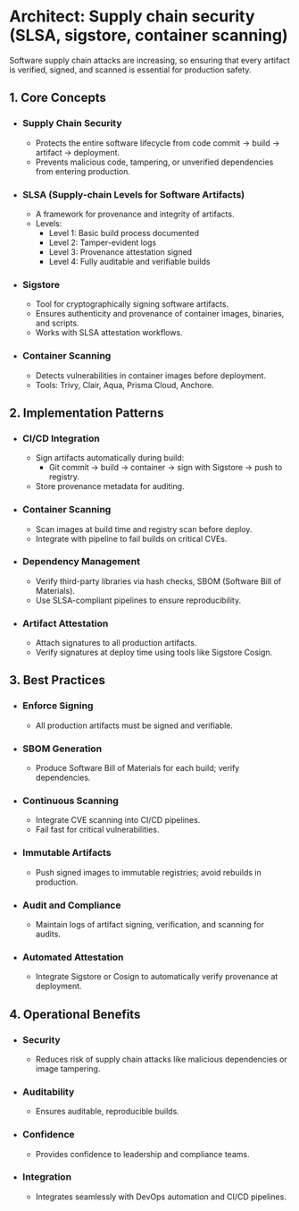 # Architect: Supply chain security (SLSA, sigstore, container scanning)

Software supply chain attacks are increasing, so ensuring that every artifact is verified, signed, and scanned is essential for production safety.

## 1. Core Concepts
- ### Supply Chain Security
	- Protects the entire software lifecycle from code commit → build → artifact → deployment.
	- Prevents malicious code, tampering, or unverified dependencies from entering production.
- ### SLSA (Supply-chain Levels for Software Artifacts)
	- A framework for provenance and integrity of artifacts.
	- Levels:
		- Level 1: Basic build process documented
		- Level 2: Tamper-evident logs
		- Level 3: Provenance attestation signed
		- Level 4: Fully auditable and verifiable builds
- ### Sigstore
	- Tool for cryptographically signing software artifacts.
	- Ensures authenticity and provenance of container images, binaries, and scripts.
	- Works with SLSA attestation workflows.
- ### Container Scanning
	- Detects vulnerabilities in container images before deployment.
	- Tools: Trivy, Clair, Aqua, Prisma Cloud, Anchore.
## 2. Implementation Patterns
- ### CI/CD Integration
	- Sign artifacts automatically during build:
		- Git commit → build → container → sign with Sigstore → push to registry.
	- Store provenance metadata for auditing.
- ### Container Scanning
	- Scan images at build time and registry scan before deploy.
	- Integrate with pipeline to fail builds on critical CVEs.
- ### Dependency Management
	- Verify third-party libraries via hash checks, SBOM (Software Bill of Materials).
	- Use SLSA-compliant pipelines to ensure reproducibility.
- ### Artifact Attestation
	- Attach signatures to all production artifacts.
	- Verify signatures at deploy time using tools like Sigstore Cosign.
## 3. Best Practices
- ### Enforce Signing
	- All production artifacts must be signed and verifiable.
- ### SBOM Generation
	- Produce Software Bill of Materials for each build; verify dependencies.
- ### Continuous Scanning
	- Integrate CVE scanning into CI/CD pipelines.
	- Fail fast for critical vulnerabilities.
- ### Immutable Artifacts
	- Push signed images to immutable registries; avoid rebuilds in production.
- ### Audit and Compliance
	- Maintain logs of artifact signing, verification, and scanning for audits.
- ### Automated Attestation
	- Integrate Sigstore or Cosign to automatically verify provenance at deployment.
## 4. Operational Benefits
- ### Security
	- Reduces risk of supply chain attacks like malicious dependencies or image tampering.
- ### Auditability
	- Ensures auditable, reproducible builds.
- ### Confidence
	- Provides confidence to leadership and compliance teams.
- ### Integration
	- Integrates seamlessly with DevOps automation and CI/CD pipelines.
